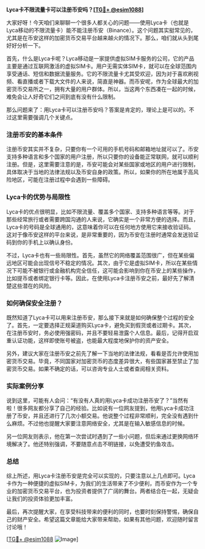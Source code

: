 **Lyca卡不限流量卡可以注册币安吗？[[TG💪+ @esim1088](https://t.me/s/esim1088)]**

大家好呀！今天咱们来聊聊一个很多人都关心的问题——使用Lyca卡（也就是Lyca移动的不限流量卡）能不能注册币安（Binance）。这个问题其实挺常见的，尤其是在币安这样的加密货币交易平台越来越火的情况下。那么，咱们就从头到尾好好分析一下。

首先，什么是Lyca卡呢？Lyca移动是一家提供虚拟SIM卡服务的公司，它的产品主要是通过互联网激活的虚拟SIM卡。用户无需实体SIM卡，就可以在全球范围内享受通话、短信和数据流量服务。它的不限流量卡尤其受欢迎，因为对于喜欢刷视频、看直播或者下载大文件的人来说，简直是神器。而币安呢，作为全球最大的加密货币交易所之一，拥有大量的用户群体。所以，当这两个东西凑在一起的时候，难免会让人好奇它们之间到底有没有什么限制。

那么问题来了：用Lyca卡可以注册币安吗？答案是肯定的，理论上是可以的。不过这里需要强调几个关键点。

### 注册币安的基本条件

注册币安其实并不复杂，只要你有一个可用的手机号码和邮箱地址就可以了。币安支持多种语言和多个国家的用户注册，所以只要你的设备能正常联网，就可以顺利注册。但是，这里需要注意的是，币安可能会对某些国家或地区的用户进行限制，具体取决于当地的法律法规以及币安自身的政策。所以，如果你的所在地属于高风险地区，可能在注册过程中会遇到一些障碍。

### Lyca卡的优势与局限性

Lyca卡的优点很明显，比如不限流量、覆盖多个国家、支持多种语言等等。对于那些经常旅行或者需要跨国沟通的人来说，它确实是一个非常方便的选择。而且，Lyca卡的号码是全球通用的，这意味着你可以在任何地方使用它来接收验证码。这对于像币安这样的平台来说，是非常重要的，因为币安在注册时通常会发送验证码到你的手机上以确认身份。

不过，Lyca卡也有一些局限性。首先，虽然它的网络覆盖范围很广，但在某些偏远地区可能会出现信号不稳定的情况。其次，由于它是虚拟SIM卡，所以在某些情况下可能不被银行或金融机构完全信任，这可能会影响到你在币安上的某些操作，比如提币或者绑定银行卡等。因此，在使用Lyca卡注册币安之前，最好先了解清楚这些潜在的风险。

### 如何确保安全注册？

既然知道了Lyca卡可以用来注册币安，那么接下来就是如何确保整个过程的安全了。首先，一定要选择正规渠道购买Lyca卡，避免买到假货或者过期卡。其次，在注册币安时，务必使用强密码，并且不要轻易泄露个人信息。最后，记得开启双重认证功能，这样即使账号被盗，也能最大程度地保护你的资产安全。

另外，建议大家在注册币安之前先了解一下当地的法律法规，看看是否允许使用加密货币交易。毕竟，不同国家对加密货币的态度差异很大，有些国家甚至禁止了加密货币交易。如果不确定的话，可以咨询专业人士或者查阅相关资料。

### 实际案例分享

说到这里，可能有人会问：“有没有人真的用Lyca卡成功注册币安了？”当然有啦！很多网友都分享了自己的经验。比如说有一位网友提到，他用Lyca卡成功注册了币安，并且还进行了几次小额交易。他说整个过程非常顺利，完全没有遇到什么麻烦。不过他也提醒大家要注意网络安全，尤其是在输入敏感信息的时候。

另一位网友则表示，他在第一次尝试时遇到了一些小问题，但后来通过更换网络环境解决了。他还特别强调，不要随意点击不明链接，以免遭受钓鱼攻击。

### 总结

综上所述，用Lyca卡注册币安是完全可以实现的，只要注意以上几点即可。Lyca卡作为一种便捷的虚拟SIM卡，为我们的生活带来了不少便利，而币安作为一个专业的加密货币交易平台，也为投资者提供了广阔的舞台。两者结合在一起，无疑会让我们的投资体验更加丰富。

最后，再次提醒大家，在享受科技带来的便利的同时，也要时刻保持警惕，确保自己的财产安全。希望这篇文章能给大家带来帮助，如果有其他问题，欢迎随时留言讨论哦！

[[TG💪+ @esim1088](https://t.me/s/esim1088) ![Image](https://i.postimg.cc/4NQfJmqS/Snipaste-2025-05-13-00-14-12.png)]